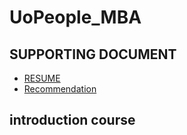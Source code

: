 # UoPeople_MBA

## SUPPORTING DOCUMENT
- [RESUME](https://docs.google.com/document/d/1yO-sgspsqJcuCEg7Emi-hGz4kGlhqKtv_4nPp7giLKU/edit#heading=h.aagfqklm9zwt)
- [Recommendation](https://docs.google.com/document/d/1yO-sgspsqJcuCEg7Emi-hGz4kGlhqKtv_4nPp7giLKU/edit#heading=h.aagfqklm9zwt)

## introduction course

